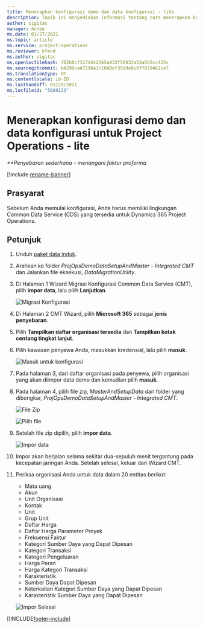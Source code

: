 ```yaml
---
title: Menerapkan konfigurasi demo dan data konfigurasi - lite
description: Topik ini menyediakan informasi tentang cara menerapkan konfigurasi demo dan data konfigurasi untuk Project Operations.
author: sigitac
manager: Annbe
ms.date: 01/27/2021
ms.topic: article
ms.service: project-operations
ms.reviewer: kfend
ms.author: sigitac
ms.openlocfilehash: 762b0cf317d442565a033f56033a53a5b5cc435c
ms.sourcegitcommit: b4298ca4729643c1040ef35dde8c67f829461ce7
ms.translationtype: HT
ms.contentlocale: id-ID
ms.lasthandoff: 01/29/2021
ms.locfileid: "5089123"
---
```

# <a name="apply-demo-setup-and-configuration-data-for-project-operations---lite"></a>Menerapkan konfigurasi demo dan data konfigurasi untuk Project Operations - lite 

_**Penyebaran sederhana - menangani faktur proforma_

[!include [rename-banner](~/includes/cc-data-platform-banner.md)]

## <a name="prerequisites"></a>Prasyarat

Sebelum Anda memulai konfigurasi, Anda harus memiliki lingkungan Common Data Service (CDS) yang tersedia untuk Dynamics 365 Project Operations.


## <a name="instructions"></a>Petunjuk

1. Unduh [paket data induk](https://download.microsoft.com/download/3/4/1/341bf279-a64f-4baa-af31-ce624859b518/ProjOpsSampleSetupData%20-%20CE%20only%20CMT.zip). 
2. Arahkan ke folder *ProjOpsDemoDataSetupAndMaster - Integrated CMT* dan Jalankan file eksekusi, *DataMigrationUtility*.
3. Di Halaman 1 Wizard Migrasi Konfigurasi Common Data Service (CMT), pilih **impor data**, lalu pilih **Lanjutkan**.

    ![Migrasi Konfigurasi](./media/1ConfigurationMigration.png)

4. Di Halaman 2 CMT Wizard, pilih **Microsoft 365** sebagai **jenis penyebaran**.
5. Pilih **Tampilkan daftar organisasi tersedia** dan **Tampilkan kotak centang tingkat lanjut**.
6. Pilih kawasan penyewa Anda, masukkan kredensial, lalu pilih **masuk**.

   ![Masuk untuk konfigurasi](./media/2ConfigurationSignin.png)

7. Pada halaman 3, dari daftar organisasi pada penyewa, pilih organisasi yang akan diimpor data demo dan kemudian pilih **masuk**.
8. Pada halaman 4, pilih file zip, *MasterAndSetupData* dari folder yang dibongkar, *ProjOpsDemoDataSetupAndMaster - Integrated CMT*.

   ![File Zip](./media/3ZipFile.png)

   ![Pilih file](./media/4SelectAFile.png)

9. Setelah file zip dipilih, pilih **impor data**.

   ![Impor data](./media/5ImportData.png)

10. Impor akan berjalan selama sekitar dua-sepuluh menit tergantung pada kecepatan jaringan Anda. Setelah selesai, keluar dari Wizard CMT. 
11. Periksa organisasi Anda untuk data dalam 20 entitas berikut:

    -   Mata uang
    -   Akun
    -   Unit Organisasi
    -   Kontak
    -   Unit
    -   Grup Unit
    -   Daftar Harga
    -   Daftar Harga Parameter Proyek 
    -   Frekuensi Faktur
    -   Kategori Sumber Daya yang Dapat Dipesan
    -   Kategori Transaksi
    -   Kategori Pengeluaran
    -   Harga Peran
    -   Harga Kategori Transaksi
    -   Karakteristik
    -   Sumber Daya Dapat Dipesan
    -   Keterkaitan Kategori Sumber Daya yang Dapat Dipesan
    -   Karakteristik Sumber Daya yang Dapat Dipesan

    ![Impor Selesai](./media/6CompleteImport.png)


[!INCLUDE[footer-include](../includes/footer-banner.md)]